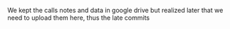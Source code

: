 We kept the calls notes and data in google drive but realized later that we need to upload them here, thus the late commits
